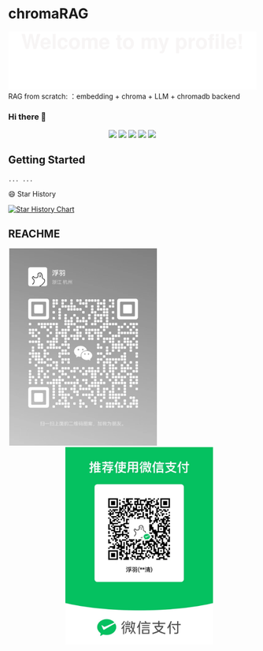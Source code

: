 # chromaRAG

![](assets/Bottom_up.svg)
RAG from scratch: ：embedding + chroma + LLM + chromadb backend 
<!-- 从零开始构建检索增强生成项目 -->
### Hi there 👋
<!--   my-icons -->
<p align="center">
    <a href="https://github.com/Stubblef/chromaRAG"><img src="https://img.shields.io/badge/status-updating-brightgreen.svg"></a>
    <a href="https://github.com/python/cpython"><img src="https://img.shields.io/badge/Python-3.10-FF1493.svg"></a>
    <a href="https://github.com/Stubblef/chromaRAG/graphs/contributors"><img src="https://img.shields.io/github/contributors/Stubblef/chromaRAG?color=blue"></a>
    <a href="https://github.com/Stubblef/chromaRAG/stargazers"><img src="https://img.shields.io/github/stars/Stubblef/chromaRAG.svg?logo=github"></a>
    <a href="https://github.com/Stubblef/chromaRAG/network/members"><img src="https://img.shields.io/github/forks/Stubblef/chromaRAG.svg?color=blue&logo=github"></a>  
</p>

## Getting Started
    ... ...

😄 Star History

[![Star History Chart](https://api.star-history.com/svg?repos=Stubblef/chromaRAG&type=Date)](https://star-history.com/#Stubblef/chromaRAG&Date)

## REACHME
<!-- - 📫 How to reach me: tsing967@gmail.com -->
<!-- - 💬 wechat ![](assets/wechat.jpg) -->

<!-- - 💬 wechat <img src="assets/wechat.jpg" alt="WeChat QR Code" style="max-width: 2px; height: auto;"> -->
<p align="center">
  <img src="assets/wechat.jpg" width="300" height="400" style="margin-right: 200px">    &nbsp;&nbsp;&nbsp;&nbsp;&nbsp;&nbsp;
  <img src="assets/wepay.jpg" width="300" height="400">
</p>

<!-- ## REACHME

- 📫 如何联系我：tsing967@gmail.com

- 💬 微信：
   <img src="assets/wechat.jpg" alt="WeChat QR Code" style="max-width: 200px; height: auto;"> -->

<!--
**Stubblef/chromaRAG** is a ✨ _special_ ✨ repository because its `README.md` (this file) appears on your GitHub profile.


Here are some ideas to get you started:

- 🔭 I’m currently working on iflytek
- 🌱 I’m currently learning ...
- 👯 I’m looking to collaborate on ...
- 🤔 I’m looking for help with ...
- 💬 Ask me about ...
- 📫 How to reach me: ...
- 😄 Pronouns: ...
- ⚡ Fun fact: ...
-->
